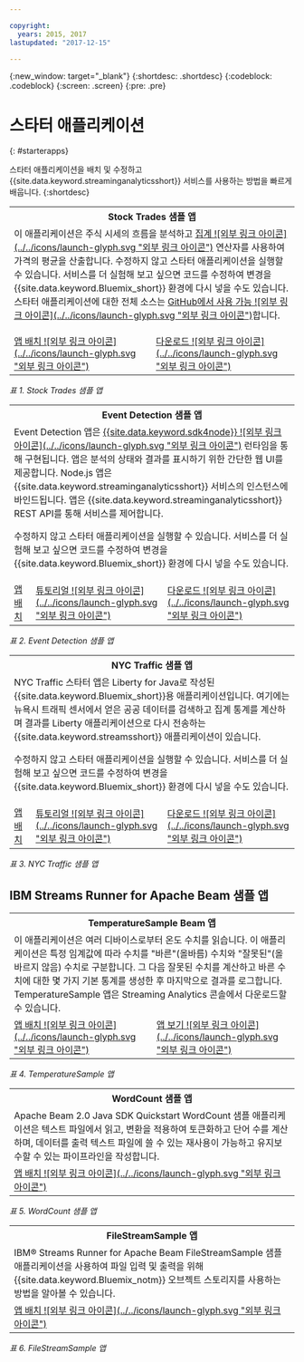```yaml
---

copyright:
  years: 2015, 2017
lastupdated: "2017-12-15"

---
```


<!-- Attribute definitions -->
{:new_window: target="_blank"}
{:shortdesc: .shortdesc}
{:codeblock: .codeblock}
{:screen: .screen}
{:pre: .pre}

# 스타터 애플리케이션
{: #starterapps}

스타터 애플리케이션을 배치 및 수정하고 {{site.data.keyword.streaminganalyticsshort}} 서비스를 사용하는 방법을 빠르게 배웁니다.
{:shortdesc}

<table summary="이 표의 첫 번째 행에는 Stock Trades 스타터 애플리케이션 설명이 들어 있습니다. 표의 두 번째 행에는 다음이 포함됩니다.
1. 첫 번째 열에는 Stock Trades 스타터 애플리케이션을 배치하는 방법에 대한 비디오 링크가 있습니다. 2. 두 번째 열에는 Stock Trades 스타터 애플리케이션을 직접 다운로드할 수 있는 링크가 있습니다.
 ">
  <tr>
    <th colspan="3">Stock Trades 샘플 앱<br></th>
  </tr>
  <tr>
    <td colspan="3">이 애플리케이션은 주식 시세의 흐름을 분석하고 <a href="https://www.ibm.com/support/knowledgecenter/SSCRJU_4.2.0/com.ibm.streams.toolkits.doc/spldoc/dita/tk$spl/op$spl.relational$Aggregate.html">집계 ![외부 링크 아이콘](../../icons/launch-glyph.svg "외부 링크 아이콘")</a> 연산자를 사용하여 가격의 평균을 산출합니다.
수정하지 않고 스타터 애플리케이션을 실행할 수 있습니다. 서비스를 더 실험해 보고 싶으면 코드를 수정하여 변경을 {{site.data.keyword.Bluemix_short}} 환경에 다시 넣을 수도 있습니다. 스타터 애플리케이션에 대한 전체 소스는 <a href="https://github.com/IBMStreams/samples/tree/master/QuickStart/TradesApp">GitHub에서 사용 가능 ![외부 링크 아이콘](../../icons/launch-glyph.svg "외부 링크 아이콘")</a>합니다.</p>
</td>
  </tr>
  <tr>
    <td><a href="https://developer.ibm.com/streamsdev/videos/getting-started-streaming-analytics-service-using-trades-starter-application/" target="_blank">앱 배치 ![외부 링크 아이콘](../../icons/launch-glyph.svg "외부 링크 아이콘")</a><br></td>
    <td><a href="https://github.com/IBMStreams/samples/raw/master/QuickStart/TradesApp/starterApp/StockTradesStarterApp.sab" target="_blank">다운로드 ![외부 링크 아이콘](../../icons/launch-glyph.svg "외부 링크 아이콘")</a></td>
  </tr>
</table>

*표 1. Stock Trades 샘플 앱*


<table summary="이 표의 첫 번째 행에는 Event Detection 샘플 애플리케이션에 대한 설명이 있습니다. 표의 두 번째 행에는 다음 내용이 있습니다.
1. 첫 번째 행에는 Event Detection 스타터 애플리케이션 배치 방법에 대한 지시사항 링크가 있습니다. 2. 두 번째 행에는 Event Detection 스타터 애플리케이션 사용 방법에 대한 튜토리얼 링크가 있습니다.
 ">
  <tr>
    <th colspan="3">Event Detection 샘플 앱<br></th>
  </tr>
  <tr>
    <td colspan="3">Event Detection 앱은 <a href="https://console.ng.bluemix.net/catalog/starters/sdk-for-nodejs/?cm_mmc=dw-_-bluemix-_-ba-bluemix-detect-complex-events-from-data-stream-trs-_-article">{{site.data.keyword.sdk4node}} ![외부 링크 아이콘](../../icons/launch-glyph.svg "외부 링크 아이콘")</a> 런타임을 통해 구현됩니다.
앱은 분석의 상태와 결과를 표시하기 위한 간단한 웹 UI를 제공합니다.
Node.js 앱은 {{site.data.keyword.streaminganalyticsshort}} 서비스의 인스턴스에 바인드됩니다. 앱은 {{site.data.keyword.streaminganalyticsshort}} REST API를 통해 서비스를 제어합니다.
<p>수정하지 않고 스타터 애플리케이션을 실행할 수 있습니다.
서비스를 더 실험해 보고 싶으면 코드를 수정하여 변경을 {{site.data.keyword.Bluemix_short}} 환경에 다시 넣을 수도 있습니다.</p>
</td>
  </tr>
  <tr>
    <td><a href="/docs/services/StreamingAnalytics/t_starter_app_deploy.html" target="_blank">앱 배치</a><br></td>
    <td><a href="http://www.ibm.com/developerworks/library/ba-bluemix-detect-complex-events-from-data-stream-trs/index.html" target="_blank">튜토리얼 ![외부 링크 아이콘](../../icons/launch-glyph.svg "외부 링크 아이콘")</a></td>
    <td><a href="https://streams-github-samples.mybluemix.net/?get=QuickStart/EventDetection" target="_blank">다운로드 ![외부 링크 아이콘](../../icons/launch-glyph.svg "외부 링크 아이콘")</a></td>
  </tr>
</table>

*표 2. Event Detection 샘플 앱*

<table summary="이 표의 첫 번째 행에는 뉴욕 트래픽 샘플 애플리케이션에 대한 설명이 있습니다. 표의 두 번째 행에는 다음 내용이 있습니다.
1. 첫 번째 행에는 뉴욕 트래픽 샘플 애플리케이션 배치 방법에 대한 지시사항 링크가 있습니다. 2. 두 번째 행에는 뉴욕 트래픽 샘플 애플리케이션 사용 방법에 대한 튜토리얼 링크가 있습니다.">
  <tr>
    <th colspan="3">NYC Traffic 샘플 앱<br></th>
  </tr>
  <tr>
    <td colspan="3">NYC Traffic 스타터 앱은 Liberty for Java로 작성된 {{site.data.keyword.Bluemix_short}}용 애플리케이션입니다. 여기에는 뉴욕시 트래픽 센서에서 얻은 공공 데이터를 검색하고 집계 통계를 계산하며 결과를 Liberty 애플리케이션으로 다시 전송하는 {{site.data.keyword.streamsshort}} 애플리케이션이 있습니다.
<p>수정하지 않고 스타터 애플리케이션을 실행할 수 있습니다. 서비스를 더 실험해 보고 싶으면 코드를 수정하여 변경을 {{site.data.keyword.Bluemix_short}} 환경에 다시 넣을 수도 있습니다.</p>
</td>
  </tr>
  <tr>
    <td><a href="/docs/services/StreamingAnalytics/t_starter_app_deploy.html" target="_blank">앱 배치</a><br></td>
    <td><a href="https://developer.ibm.com/streamsdev/docs/bluemix-streaming-analytics-starter-application/" target="_blank">튜토리얼 ![외부 링크 아이콘](../../icons/launch-glyph.svg "외부 링크 아이콘")</a></td>
    <td><a href="https://streams-github-samples.mybluemix.net/?get=QuickStart/NYCTraffic" target="_blank">다운로드 ![외부 링크 아이콘](../../icons/launch-glyph.svg "외부 링크 아이콘")</a></td>
  </tr>
</table>

*표 3. NYC Traffic 샘플 앱*

## IBM Streams Runner for Apache Beam 샘플 앱

<table summary="이 표의 첫 번째 행에는 TemperatureSample Beam 애플리케이션이 설명되어 있습니다. 이 표의 두 번째 행에는 TemperatureSample Beam 애플리케이션을 배치하는 방법에 대한 튜토리얼의 링크가 포함되어 있습니다.
 ">
  <tr>
    <th colspan="3">TemperatureSample Beam 앱<br></th>
  </tr>
  <tr>
    <td colspan="3">이 애플리케이션은 여러 디바이스로부터 온도 수치를 읽습니다. 이 애플리케이션은 특정 임계값에 따라 수치를 "바른"(올바름) 수치와 "잘못된"(올바르지 않음) 수치로 구분합니다. 그 다음 잘못된 수치를 계산하고 바른 수치에 대한 몇 가지 기본 통계를 생성한 후 마지막으로 결과를 로그합니다. TemperatureSample 앱은 Streaming Analytics 콘솔에서 다운로드할 수 있습니다.
</td>
  </tr>
  <tr>
    <td><a href="https://ibmstreams.github.io/streamsx.documentation/docs/beamrunner/beamrunner-3-sample/#running-the-temperaturesample-application" target="_blank">앱 배치 ![외부 링크 아이콘](../../icons/launch-glyph.svg "외부 링크 아이콘")</a><br></td>
    <td><a href="https://ibmstreams.github.io/streamsx.documentation/docs/beamrunner/beamrunner-3-sample/#viewing-the-running-application" target="_blank">앱 보기 ![외부 링크 아이콘](../../icons/launch-glyph.svg "외부 링크 아이콘")</a></td>
  </tr>
</table>

*표 4. TemperatureSample 앱*

<table summary="이 표의 첫 번째 행에는 WordCount Beam 샘플 애플리케이션이 설명되어 있습니다. 이 표의 두 번째 행에는 WordCount 샘플 애플리케이션을 배치하는 방법에 대한 튜토리얼의 링크가 포함되어 있습니다.
 ">
  <tr>
    <th colspan="3">WordCount 샘플 앱<br></th>
  </tr>
  <tr>
    <td colspan="3">Apache Beam 2.0 Java SDK Quickstart WordCount 샘플 애플리케이션은 텍스트 파일에서 읽고, 변환을 적용하여 토큰화하고 단어 수를 계산하며, 데이터를 출력 텍스트 파일에 쓸 수 있는 재사용이 가능하고 유지보수할 수 있는 파이프라인을 작성합니다.
</td>
  </tr>
  <tr>
    <td><a href="https://ibmstreams.github.io/streamsx.documentation/docs/beamrunner/beamrunner-3b-wordcount/" target="_blank">앱 배치 ![외부 링크 아이콘](../../icons/launch-glyph.svg "외부 링크 아이콘")</a><br></td>
  </tr>
</table>

*표 5. WordCount 샘플 앱*

<table summary="이 표는 첫 번째 행에서 FileStreamSample 샘플 애플리케이션에 대해 설명합니다. 표에는 FileStreamSample 애플리케이션을 배치하는 방법에 대한 튜토리얼의 링크가 두 번째 행에 포함되어 있습니다.
 ">
  <tr>
    <th colspan="3">FileStreamSample 앱<br></th>
  </tr>
  <tr>
    <td colspan="3">IBM® Streams Runner for Apache Beam FileStreamSample 샘플 애플리케이션을 사용하여 파일 입력 및 출력을 위해 {{site.data.keyword.Bluemix_notm}} 오브젝트 스토리지를 사용하는 방법을 알아볼 수 있습니다.
</td>
  </tr>
  <tr>
    <td><a href="https://ibmstreams.github.io/streamsx.documentation/docs/beamrunner/beamrunner-5b-objstor/" target="_blank">앱 배치 ![외부 링크 아이콘](../../icons/launch-glyph.svg "외부 링크 아이콘")</a><br></td>
  </tr>
</table>

*표 6. FileStreamSample 앱*
